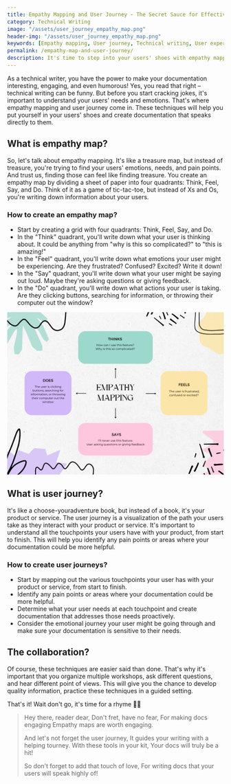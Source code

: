 ```yaml
---
title: Empathy Mapping and User Journey - The Secret Sauce for Effective Technical Writing
category: Technical Writing
image: "/assets/user_journey_empathy_map.png"
header-img: "/assets/user_journey_empathy_map.png"
keywords: [Empathy mapping, User journey, Technical writing, User experience, UX design, Content creation, Information architecture, Documentation, User research, User-centric]
permalink: /empathy-map-and-user-journey/
description: It's time to step into your users' shoes with empathy mapping and user journey! In this latest blog post, I'll show you how to create empathy maps and user journeys that will help you understand your users' needs and emotions, and improve the effectiveness of your documentation.
---
```


As a technical writer, you have the power to make your documentation interesting, engaging, and even humorous! Yes, you read that right – technical writing can be funny. But before you start cracking jokes, it's important to understand your users' needs and emotions. That's where empathy mapping and user journey come in. These techniques will help you put yourself in your users' shoes and create documentation that speaks directly to them.

## What is empathy map?

So, let's talk about empathy mapping. It's like a treasure map, but instead of treasure, you're trying to find your users' emotions, needs, and pain points. And trust us, finding those can feel like finding treasure. You create an empathy map by dividing a sheet of paper into four quadrants: Think, Feel, Say, and Do. Think of it as a game of tic-tac-toe, but instead of Xs and Os, you're writing down information about your users.

### How to create an empathy map?

* Start by creating a grid with four quadrants: Think, Feel, Say, and Do.
* In the "Think" quadrant, you'll write down what your user is thinking about. It could be anything from "why is this so complicated?" to "this is amazing!"
* In the "Feel" quadrant, you'll write down what emotions your user might be experiencing. Are they frustrated? Confused? Excited? Write it down!
* In the "Say" quadrant, you'll write down what your user might be saying out loud. Maybe they're asking questions or giving feedback.
* In the "Do" quadrant, you'll write down what actions your user is taking. Are they clicking buttons, searching for information, or throwing their computer out the window?

![Empathy Mapping](/assets/empathy_map.png "Empathy map")

## What is user journey?
It's like a choose-youradventure book, but instead of a book, it's your product or service. The user journey is a visualization of the path your users take as they interact with your product or service. It's important to understand all the touchpoints your users have with your product, from start to finish. This will help you identify any pain points or areas where your documentation could be more helpful.

### How to create user journeys?

* Start by mapping out the various touchpoints your user has with your product or service, from start to finish.
* Identify any pain points or areas where your documentation could be more helpful.
* Determine what your user needs at each touchpoint and create documentation that addresses those needs proactively.
* Consider the emotional journey your user might be going through and make sure your documentation is sensitive to their needs.

## The collaboration?

Of course, these techniques are easier said than done. That's why it's important that you organize multiple workshops, ask different questions, and hear different point of views. This will give you the chance to develop quality information, practice these techniques in a guided setting.

That's it!
Wait don't go, it's time for a rhyme 🤔💥

> Hey there, reader dear,
> Don't fret, have no fear,
> For making docs engaging
> Empathy maps are worth engaging.
>
> And let's not forget the user journey,
> It guides your writing with a helping tourney.
> With these tools in your kit,
> Your docs will truly be a hit!
>
> So don't forget to add that touch of love,
> For writing docs that your users will speak highly of!
